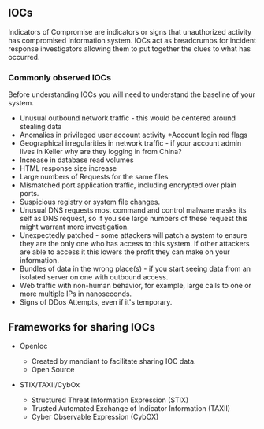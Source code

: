 ## IOCs

Indicators of Compromise are indicators or signs that unauthorized activity has compromised information system. IOCs act as breadcrumbs for incident response investigators allowing them to put together the clues to what has occurred.

### Commonly observed IOCs

Before understanding IOCs you will need to understand the baseline of your system.

* Unusual outbound network traffic - this would be centered around stealing data
* Anomalies in privileged user account activity
*Account login red flags 
* Geographical irregularities in network traffic - if your account admin lives in Keller why are they logging in from China? 
* Increase in database read volumes
* HTML response size increase
* Large numbers of Requests for the same files
* Mismatched port application traffic, including encrypted over plain ports.
* Suspicious registry or system file changes. 
* Unusual DNS requests most command and control malware masks its self as DNS request, so if you see large numbers of these request this might warrant more investigation.
* Unexpectedly patched - some attackers will patch a system to ensure they are the only one who has access to this system. If other attackers are able to access it this lowers the profit they can make on your information.
* Bundles of data in the wrong place(s) - if you start seeing data from an isolated server on one with outbound access.
* Web traffic with non-human behavior, for example, large calls to one or more multiple IPs in nanoseconds.
* Signs of DDos Attempts, even if it's temporary.

## Frameworks for sharing IOCs

* OpenIoc
  * Created by mandiant to facilitate sharing IOC data.
  * Open Source

* STIX/TAXII/CybOx
  - Structured Threat Information Expression (STIX) 
  - Trusted Automated Exchange of Indicator Information (TAXII)
  - Cyber Observable Expression (CybOX) 



